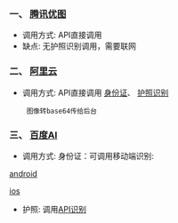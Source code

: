 ### 一、 [腾讯优图](https://youtu.qq.com/#/home)
 - 调用方式: API直接调用
 - 缺点: 无护照识别调用，需要联网

### 二、 [阿里云](https://youtu.qq.com/#/home)
 - 调用方式: API直接调用
  [身份证](https://help.aliyun.com/document_detail/30407.html?spm=a2c4g.11186623.6.544.I1S1WX)、
  [护照识别](https://market.aliyun.com/products/57124001/cmapi016682.html?spm=5176.730005.productlist.d_cmapi016682.3yUprP)


  		图像转base64传给后台

### 三、 [百度AI](https://ai.baidu.com/)
 - 调用方式:
 身份证：可调用移动端识别: 

 [android](ttp://ai.baidu.com/docs#/OCR-Android-SDK/top)

 [ios](http://ai.baidu.com/docs#/OCR-iOS-SDK/top)

 - 护照: 调用[API识别](https://ai.baidu.com/docs#/OCR-API/27ab3aa8) 

